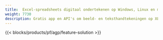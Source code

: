 ```yaml
---
title:  Excel-spreadsheets digitaal ondertekenen op Windows, Linux en macOS
weight: 7730
description: Gratis app en API's om beeld- en teksthandtekeningen op XLS-, XLSX- en ODS-bestanden te beheren
---
```

{{< blocks/products/pf/agp/feature-solution >}} 

